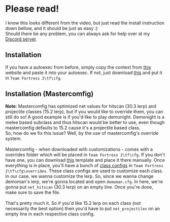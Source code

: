 # Please read!
I know this looks different from the video, but just read the install instruction down bellow, and it should be just as easy :) <br>
Should there be any problem, you can always ask for help over at my [Discord server](https://discord.com/invite/RfgA6wqzZP).
## Installation
If you have a autoexec from before, simply copy the context from [this](https://raw.githubusercontent.com/tf2iMicro/TF2-Mods/main/15.2%20lerp/autoexec.cfg) website and paste it into your autoexec. If not, just download [this](https://github.com/tf2iMicro/TF2-Mods/releases/download/v1.0/autoexec.cfg) and put it in `Team Fortress 2\tf\cfg`.
## Installation (Mastercomfig)
**Note**: Mastercomfig has optimized net values for hitscan (30.3 lerp) and projectile classes (15.2 lerp), but if you would like to override them, you can still do so! A good example is if you'd like to play demonight. Demonight is a melee based subclass and thus hitscan would be better to use, even though mastercomfig defaults to 15.2 cause it's a projectile based class. <br>
So, how do we fix this issue? Well, by the use of mastercomfig's override system. <br>
<br>
Mastercomfig - when downloaded with customizations - comes with a overrides folder which will be placed in `Team Fortress 2\tf\cfg`. If you don't have one, you can download [this](https://github.com/mastercomfig/mastercomfig/releases/latest/download/template.zip) template and place it there manually. Once everything is in place, you'll have a bunch of [class configs](https://docs.mastercomfig.com/latest/faq/?h=class#why-does-mastercomfig-override-my-class-configs) in `Team Fortress 2\tf\cfg\overrides`. These class configs are used to customize each class. In our case, we wanna customize the lerp. So, since we wanna change demoman's lerp, we're gonna located and open `demoman.cfg`. In here, we're gonna put `net_hitscan` (30.3 lerp) on an empty line. Once you're done, make sure to save the file. <br>
<br>
That's pretty much it. So if you'd like 15.2 lerp on each class (not necessarily the best option) then you'd have to put `net_projectiles` on an empty line in each respective class config.
